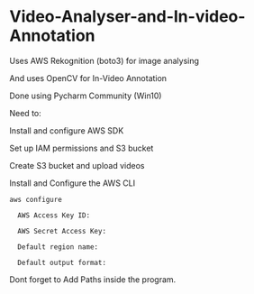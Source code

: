 # Video-Analyser-and-In-video-Annotation
Uses AWS Rekognition (boto3) for image analysing

And uses OpenCV for In-Video Annotation

Done using Pycharm Community (Win10)

Need to:

  Install and configure AWS SDK
  
  Set up IAM permissions and S3 bucket
  
  Create S3 bucket and upload videos
  
  
  Install and Configure the AWS CLI
  
    aws configure
    
      AWS Access Key ID: 
      
      AWS Secret Access Key: 
      
      Default region name: 
      
      Default output format: 
      

  Dont forget to Add Paths inside the program.
